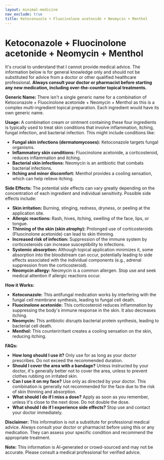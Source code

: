 ```yaml
---
layout: minimal-medicine
nav_exclude: true
title: Ketoconazole + Fluocinolone acetonide + Neomycin + Menthol
---
```


# Ketoconazole + Fluocinolone acetonide + Neomycin + Menthol

It's crucial to understand that I cannot provide medical advice.  The information below is for general knowledge only and should not be substituted for advice from a doctor or other qualified healthcare professional.  **Always consult your doctor or pharmacist before starting any new medication, including over-the-counter topical treatments.**

**Generic Name:**  There isn't a single generic name for a combination of Ketoconazole + Fluocinolone acetonide + Neomycin + Menthol as this is a complex multi-ingredient topical preparation. Each ingredient would have its own generic name.

**Usage:** A combination cream or ointment containing these four ingredients is typically used to treat skin conditions that involve inflammation, itching, fungal infection, and bacterial infection. This might include conditions like:

* **Fungal skin infections (dermatomycoses):** Ketoconazole targets fungal organisms.
* **Inflammatory skin conditions:** Fluocinolone acetonide, a corticosteroid, reduces inflammation and itching.
* **Bacterial skin infections:** Neomycin is an antibiotic that combats bacterial infections.
* **Itching and minor discomfort:** Menthol provides a cooling sensation, which can help relieve itching.

**Side Effects:**  The potential side effects can vary greatly depending on the concentration of each ingredient and individual sensitivity.  Possible side effects include:

* **Skin irritation:** Burning, stinging, redness, dryness, or peeling at the application site.
* **Allergic reactions:**  Rash, hives, itching, swelling of the face, lips, or tongue.
* **Thinning of the skin (skin atrophy):** Prolonged use of corticosteroids (Fluocinolone acetonide) can lead to skin thinning.
* **Increased risk of infection:**  Suppression of the immune system by corticosteroids can increase susceptibility to infections.
* **Systemic absorption:** Although topical application minimizes it, some absorption into the bloodstream can occur, potentially leading to side effects associated with the individual components (e.g., adrenal suppression from the corticosteroid).
* **Neomycin allergy:** Neomycin is a common allergen.  Stop use and seek medical attention if allergic reactions occur.


**How it Works:**

* **Ketoconazole:** This antifungal medication works by interfering with the fungal cell membrane synthesis, leading to fungal cell death.
* **Fluocinolone acetonide:** This corticosteroid reduces inflammation by suppressing the body's immune response in the skin. It also decreases itching.
* **Neomycin:** This antibiotic disrupts bacterial protein synthesis, leading to bacterial cell death.
* **Menthol:** This counterirritant creates a cooling sensation on the skin, reducing itching.

**FAQs:**

* **How long should I use it?** Only use for as long as your doctor prescribes.  Do not exceed the recommended duration.
* **Should I cover the area with a bandage?** Unless instructed by your doctor, it's generally better not to cover the area, unless to prevent clothes rubbing on irritated skin.
* **Can I use it on my face?**  Use only as directed by your doctor.  This combination is generally not recommended for the face due to the risk of skin thinning and absorption.
* **What should I do if I miss a dose?** Apply as soon as you remember, unless it's close to the next dose.  Do not double the dose.
* **What should I do if I experience side effects?** Stop use and contact your doctor immediately.


**Disclaimer:** This information is not a substitute for professional medical advice. Always consult your doctor or pharmacist before using this or any medication.  They can assess your specific condition and recommend the appropriate treatment.


**Note:** This information is AI-generated or crowd-sourced and may not be accurate. Please consult a medical professional for verified advice.